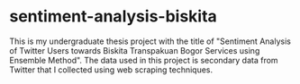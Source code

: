 # sentiment-analysis-biskita
This is my undergraduate thesis project with the title of "Sentiment Analysis of Twitter Users towards Biskita Transpakuan Bogor Services using Ensemble Method". The data used in this project is secondary data from Twitter that I collected using web scraping techniques.
